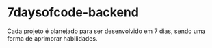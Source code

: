 # 7daysofcode-backend
Cada projeto é planejado para ser desenvolvido em 7 dias, sendo uma forma de aprimorar habilidades.
